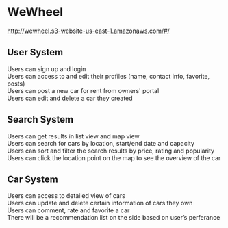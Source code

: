 # WeWheel
http://wewheel.s3-website-us-east-1.amazonaws.com/#/

## User System
Users can sign up and login  
Users can access to and edit their profiles (name, contact info, favorite, posts)  
Users can post a new car for rent from owners' portal   
Users can edit and delete a car they created  

## Search System
Users can get results in list view and map view   
Users can search for cars by location, start/end date and capacity  
Users can sort and filter the search results by price, rating and popularity  
Users can click the location point on the map to see the overview of the car  

## Car System
Users can access to detailed view of cars  
Users can update and delete certain information of cars they own  
Users can comment, rate and favorite a car  
There will be a recommendation list on the side based on user’s perferance  

